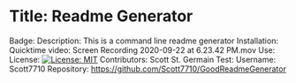 
# Title: Readme Generator
Badge: 
Description: This is a command line readme generator
Installation: Quicktime video: Screen Recording 2020-09-22 at 6.23.42 PM.mov
Use: 
License: [![License: MIT](https://img.shields.io/badge/License-MIT-yellow.svg)](https://opensource.org/licenses/MIT)
Contributors: Scott St. Germain
Test: 
Username: Scott7710
Repository: https://github.com/Scott7710/GoodReadmeGenerator
         